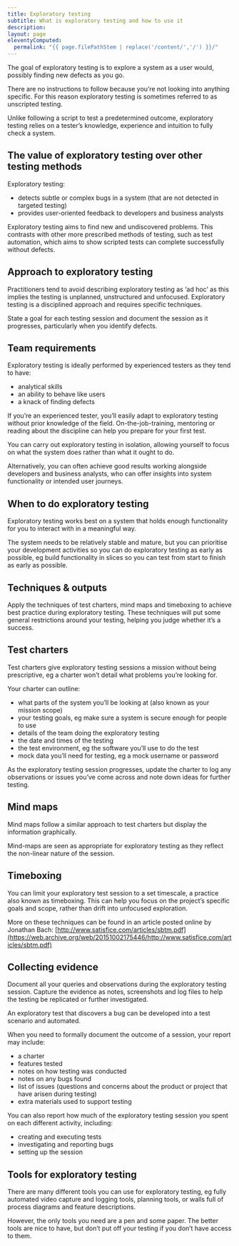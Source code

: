 ```yaml
---
title: Exploratory testing
subtitle: What is exploratory testing and how to use it
description:
layout: page
eleventyComputed:
  permalink: "{{ page.filePathStem | replace('/content/','/') }}/"
---
```


The goal of exploratory testing is to explore a system as a user would, possibly finding new defects as you go.

There are no instructions to follow because you’re not looking into anything specific. For this reason exploratory testing is sometimes referred to as unscripted testing.

Unlike following a script to test a predetermined outcome, exploratory testing relies on a tester’s knowledge, experience and intuition to fully check a system.

## The value of exploratory testing over other testing methods

Exploratory testing:

- detects subtle or complex bugs in a system (that are not detected in targeted testing)
- provides user-oriented feedback to developers and business analysts

Exploratory testing aims to find new and undiscovered problems. This contrasts with other more prescribed methods of testing, such as test automation, which aims to show scripted tests can complete successfully without defects.

## Approach to exploratory testing

Practitioners tend to avoid describing exploratory testing as ‘ad hoc’ as this implies the testing is unplanned, unstructured and unfocused. Exploratory testing is a disciplined approach and requires specific techniques.

State a goal for each testing session and document the session as it progresses, particularly when you identify defects.

## Team requirements

Exploratory testing is ideally performed by experienced testers as they tend to have:

- analytical skills
- an ability to behave like users
- a knack of finding defects

If you’re an experienced tester, you’ll easily adapt to exploratory testing without prior knowledge of the field. On-the-job-training, mentoring or reading about the discipline can help you prepare for your first test.

You can carry out exploratory testing in isolation, allowing yourself to focus on what the system does rather than what it ought to do.

Alternatively, you can often achieve good results working alongside developers and business analysts, who can offer insights into system functionality or intended user journeys.

## When to do exploratory testing

Exploratory testing works best on a system that holds enough functionality for you to interact with in a meaningful way.

The system needs to be relatively stable and mature, but you can prioritise your development activities so you can do exploratory testing as early as possible, eg build functionality in slices so you can test from start to finish as early as possible.

## Techniques & outputs

Apply the techniques of test charters, mind maps and timeboxing to achieve best practice during exploratory testing. These techniques will put some general restrictions around your testing, helping you judge whether it’s a success.

## Test charters

Test charters give exploratory testing sessions a mission without being prescriptive, eg a charter won’t detail what problems you’re looking for.

Your charter can outline:

- what parts of the system you’ll be looking at (also known as your mission scope)
- your testing goals, eg make sure a system is secure enough for people to use
- details of the team doing the exploratory testing
- the date and times of the testing
- the test environment, eg the software you’ll use to do the test
- mock data you’ll need for testing, eg a mock username or password

As the exploratory testing session progresses, update the charter to log any observations or issues you’ve come across and note down ideas for further testing.

## Mind maps

Mind maps follow a similar approach to test charters but display the information graphically.

Mind-maps are seen as appropriate for exploratory testing as they reflect the non-linear nature of the session.

## Timeboxing

You can limit your exploratory test session to a set timescale, a practice also known as timeboxing. This can help you focus on the project’s specific goals and scope, rather than drift into unfocused exploration.

More on these techniques can be found in an article posted online by Jonathan Bach: [http://www.satisfice.com/articles/sbtm.pdf](https://web.archive.org/web/20151002175446/http://www.satisfice.com/articles/sbtm.pdf)

## Collecting evidence

Document all your queries and observations during the exploratory testing session. Capture the evidence as notes, screenshots and log files to help the testing be replicated or further investigated.

An exploratory test that discovers a bug can be developed into a test scenario and automated.

When you need to formally document the outcome of a session, your report may include:

- a charter
- features tested
- notes on how testing was conducted
- notes on any bugs found
- list of issues (questions and concerns about the product or project that have arisen during testing)
- extra materials used to support testing

You can also report how much of the exploratory testing session you spent on each different activity, including:

- creating and executing tests
- investigating and reporting bugs
- setting up the session

## Tools for exploratory testing

There are many different tools you can use for exploratory testing, eg fully automated video capture and logging tools, planning tools, or walls full of process diagrams and feature descriptions.

However, the only tools you need are a pen and some paper. The better tools are nice to have, but don’t put off your testing if you don’t have access to them.
